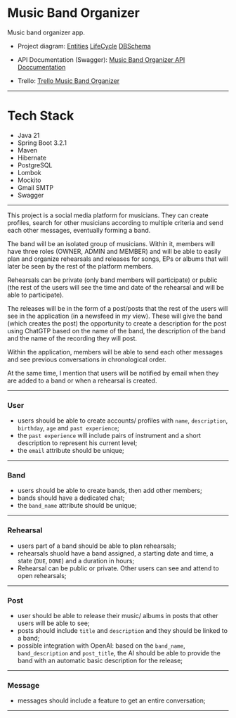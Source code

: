 # Music Band Organizer

Music band organizer app.

* Project diagram:
[Entities](https://drive.google.com/file/d/1pJo-QXl8MyAoCpR701Aix5HOdSQgTnpu/view?usp=drive_link)
[LifeCycle](https://drive.google.com/file/d/12jib5PROZ1AalCXnY6fElMJSQpjZ1UDL/view?usp=drive_link)
[DBSchema](https://drive.google.com/file/d/1HKu5CslAn-rCSNPkNrxmfuEQMySnjbgX/view?usp=drive_link)

* API Documentation (Swagger):
[Music Band Organizer API Doccumentation](https://rhacp.github.io/MBO_Swagger/#/)

* Trello:
[Trello Music Band Organizer](https://trello.com/b/ciWN5OlZ/music-band-organizer)

---

# Tech Stack


* Java 21
* Spring Boot 3.2.1
* Maven
* Hibernate
* PostgreSQL
* Lombok
* Mockito
* Gmail SMTP
* Swagger

---

This project is a social media platform for musicians. They can create profiles, search for other musicians according to multiple criteria and send each other messages, eventually forming a band.

The band will be an isolated group of musicians. Within it, members will have three roles (OWNER, ADMIN and MEMBER) and will be able to easily plan and organize rehearsals and releases for songs, EPs or albums that will later be seen by the rest of the platform members.

Rehearsals can be private (only band members will participate) or public (the rest of the users will see the time and date of the rehearsal and will be able to participate).

The releases will be in the form of a post/posts that the rest of the users will see in the application (in a newsfeed in my view). These will give the band (which creates the post) the opportunity to create a description for the post using ChatGTP based on the name of the band, the description of the band and the name of the recording they will post.

Within the application, members will be able to send each other messages and see previous conversations in chronological order.

At the same time, I mention that users will be notified by email when they are added to a band or when a rehearsal is created.

---

### User

- users should be able to create accounts/ profiles with `name`, `description`, `birthday`, `age` and `past experience`;
- the `past experience` will include pairs of instrument and a short description to represent his current level;
- the `email` attribute should be unique;

---

### Band

- users should be able to create bands, then add other members;
- bands should have a dedicated chat;
- the `band_name` attribute should be unique;

---

### Rehearsal

- users part of a band should be able to plan rehearsals;
- rehearsals shuold have a band assigned, a starting date and time, a state (`DUE`, `DONE`) and a duration in hours;
- Rehearsal can be public or private. Other users can see and attend to open rehearsals;

---

### Post

- user should be able to release their music/ albums in posts that other users will be able to see;
- posts should include `title` and `description` and they should be linked to a band;
- possible integration with OpenAI: based on the `band_name`, `band_description` and `post_title`, the AI should be able to provide the band with an automatic basic description for the release;

---

### Message

- messages should include a feature to get an entire conversation;

---
